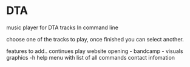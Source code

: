 # DTA
music player for DTA tracks In command line 

choose one of the tracks to play, once finished you can select another.

features to add.. 
continues play
website opening - bandcamp - visuals
graphics
-h help menu with list of all commands 
contact infomation





